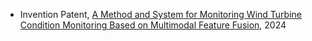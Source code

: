 - Invention Patent, <a href="https://patents.google.com/patent/CN118211123B/en?oq=CN118211123B">A Method and System for Monitoring Wind Turbine Condition Monitoring Based on Multimodal Feature Fusion</a>, 2024


